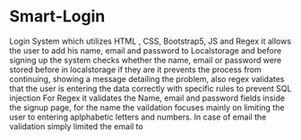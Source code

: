# Smart-Login
Login System which utilizes HTML , CSS, Bootstrap5, JS and Regex it allows the user to add his name, email and password to Localstorage and before signing up the system checks whether the name, email or password were stored before in localstorage if they are it prevents the process from continuing, showing a message detailing the problem, also regex validates that the user is entering the data correctly with specific rules to prevent SQL injection
For Regex it validates the Name, email and password fields inside the signup page, for the name the vaildation focuses mainly on limiting the user to entering aplphabetic letters and numbers.
In case of email the validation simply limited the email to 
